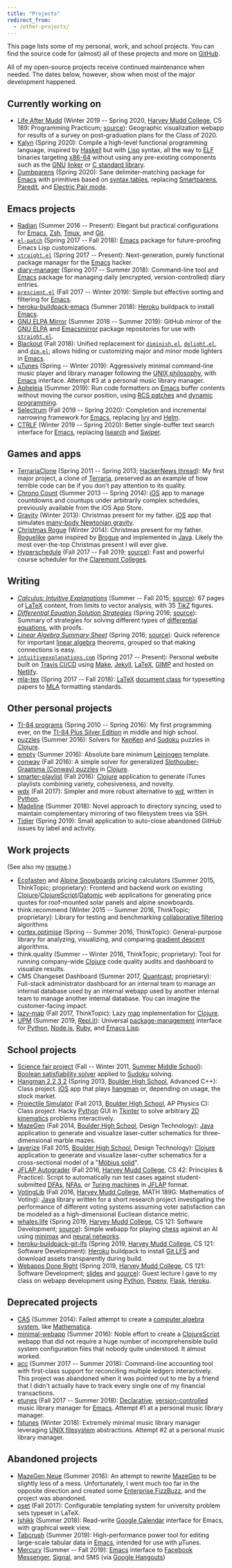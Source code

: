 ```yaml
---
title: "Projects"
redirect_from:
  - /other-projects/
---
```


This page lists some of my personal, work, and school projects. You
can find the source code for (almost) all of these projects and more
on [GitHub].

All of my open-source projects receive continued maintenance when
needed. The dates below, however, show when most of the major
development happened.

## Currently working on

* [Life After Mudd][lam] (Winter 2019 -- Spring 2020, [Harvey Mudd
  College][hmc], CS 189: Programming Practicum; [source](lam-source)):
  Geographic visualization webapp for results of a survey on
  post-graduation plans for the Class of 2020.
* [Kalyn] (Spring 2020): Compile a high-level functional programming
  language, inspired by [Haskell] but with [Lisp] syntax, all the way
  to [ELF] binaries targeting [x86-64] without using any pre-existing
  components such as the [GNU][] [linker] or [C standard
  library][cstdlib].
* [Dumbparens] (Spring 2020): Sane delimiter-matching package for
  [Emacs] with primitives based on [syntax tables], replacing
  [Smartparens], [Paredit], and [Electric Pair
  mode][electric-pair-mode].

## Emacs projects

* [Radian] (Summer 2016 -- Present): Elegant but practical
  configurations for [Emacs], [Zsh], [Tmux], and [Git].
* [`el-patch`][el-patch] (Spring 2017 -- Fall 2018): [Emacs] package
  for future-proofing Emacs Lisp customizations.
* [`straight.el`][straight.el] (Spring 2017 -- Present):
  Next-generation, purely functional package manager for the [Emacs]
  hacker.
* [diary-manager] (Spring 2017 -- Summer 2018): Command-line tool and
  [Emacs] package for managing daily (encrypted, version-controlled)
  diary entries.
* [`prescient.el`][prescient.el] (Fall 2017 -- Winter 2019): Simple
  but effective sorting and filtering for [Emacs].
* [heroku-buildpack-emacs] (Summer 2018): [Heroku] buildpack to
  install [Emacs].
* [GNU ELPA Mirror][gnu-elpa-mirror] (Summer 2018 -- Summer 2019):
  GitHub mirror of the [GNU ELPA][gnu-elpa] and [Emacsmirror] package
  repositories for use with [`straight.el`][straight.el].
* [Blackout] (Fall 2018): Unified replacement for
  [`diminish.el`][diminish.el], [`delight.el`][delight.el], and
  [`dim.el`][dim.el]; allows hiding or customizing major and minor
  mode lighters in [Emacs].
* [µTunes][utunes] (Spring -- Winter 2019): Aggressively minimal
  command-line music player and library manager following the [UNIX
  philosophy], with [Emacs] interface. Attempt #3 at a personal music
  library manager.
* [Apheleia] (Summer 2019): Run code formatters on [Emacs] buffer
  contents without moving the cursor position, using [RCS patches] and
  [dynamic programming].
* [Selectrum] (Fall 2019 -- Spring 2020): Completion and incremental
  narrowing framework for [Emacs], replacing [Ivy] and [Helm].
* [CTRLF] (Winter 2019 -- Spring 2020): Better single-buffer text
  search interface for [Emacs], replacing [Isearch] and [Swiper].

## Games and apps

* [TerrariaClone] (Spring 2011 -- Spring 2013; [HackerNews
  thread][tc-hn]): My first major project, a clone of [Terraria],
  preserved as an example of how terrible code can be if you don't pay
  attention to its quality.
* [Chrono Count] (Summer 2013 -- Spring 2014): [iOS] app to manage
  countdowns and countups under arbitrarily complex schedules,
  previously available from the iOS App Store.
* [Gravity] (Winter 2013): Christmas present for my father. [iOS] app
  that simulates [many-body Newtonian gravity][n-body].
* [Christmas Rogue] (Winter 2014): Christmas present for my father.
  [Roguelike] game inspired by [Brogue] and implemented in [Java].
  Likely the most over-the-top Christmas present I will ever give.
* [Hyperschedule] (Fall 2017 -- Fall 2019;
  [source][hyperschedule-source]): Fast and powerful course scheduler
  for the [Claremont Colleges].

## Writing

* [*Calculus: Intuitive Explanations*][cie] (Summer -- Fall 2015;
  [source][cie-source]): 67 pages of [LaTeX] content, from limits to
  vector analysis, with 35 [Ti*k*Z][tikz] figures.
* [*Differential Equation Solution Strategies*][dess] (Spring 2016;
  [source][dess-source]): Summary of strategies for solving different
  types of [differential equations], with proofs.
* [*Linear Algebra Summary Sheet*][lass] (Spring 2016;
  [source][lass-source]): Quick reference for important [linear
  algebra] theorems, grouped so that making connections is easy.
* [`intuitiveexplanations.com`][ie] (Spring 2017 -- Present): Personal
  website built on [Travis CI/CD][travis] using [Make], [Jekyll],
  [LaTeX], [GIMP] and hosted on [Netlify].
* [mla-tex] (Spring 2017 -- Fall 2018): [LaTeX][latex] [document
  class] for typesetting papers to [MLA] formatting standards.

## Other personal projects

* [TI-84 programs][ti-84-programs] (Spring 2010 -- Spring 2016): My
  first programming ever, on the [TI-84 Plus Silver Edition][ti-84] in
  middle and high school.
* [puzzles] (Summer 2016): Solvers for [KenKen] and [Sudoku] puzzles in
  [Clojure].
* [empty] (Summer 2016): Absolute bare minimum [Leiningen] template.
* [conway] (Fall 2016): A simple solver for generalized
  [Slothouber-Graatsma \(Conway\) puzzles][sg-puzzles] in [Clojure].
* [smarter-playlist] (Fall 2016): [Clojure] application to generate
  iTunes playlists combining variety, cohesiveness, and novelty.
* [wdx] (Fall 2017): Simpler and more robust alternative to [wd],
  written in [Python].
* [Madeline] (Summer 2018): Novel approach to directory syncing, used
  to maintain complementary mirroring of two filesystem trees via SSH.
* [Tidier] (Spring 2019): Small application to auto-close abandoned
  GitHub issues by label and activity.

## Work projects

(See also my [resume](/assets/Resume.pdf).)

* [Ecofasten] and [Alpine Snowboards] pricing calculators (Summer
  2015, ThinkTopic; proprietary): Frontend and backend work on
  existing [Clojure]/[ClojureScript]/[Datomic] web applications for
  generating price quotes for roof-mounted solar panels and alpine
  snowboards.
* think.recommend (Winter 2015 -- Summer 2016, ThinkTopic;
  proprietary): Library for testing and benchmarking [collaborative
  filtering][cf] algorithms
* [cortex.optimise] (Spring -- Summer 2016, ThinkTopic):
  General-purpose library for analyzing, visualizing, and comparing
  [gradient descent] algorithms.
* think.quality (Summer -- Winter 2016, ThinkTopic; proprietary): Tool
  for running company-wide [Clojure] code quality audits and dashboard
  to visualize results.
* CMS Changeset Dashboard (Summer 2017, [Quantcast]; proprietary):
  Full-stack administrator dashboard for an internal team to manage an
  internal database used by an internal webapp used by another
  internal team to manage another internal database. You can imagine
  the customer-facing impact.
* [lazy-map] (Fall 2017, ThinkTopic): Lazy [map] implementation for
  [Clojure].
* [UPM] (Summer 2019, [Repl.it]): Universal [package-management][pm]
  interface for [Python], [Node.js], [Ruby], and [Emacs Lisp][elisp].

## School projects

* [Science fair project][science-fair] (Fall -- Winter 2011, [Summer
  Middle School][summit]): [Boolean satisfiability solver][sat]
  applied to [Sudoku] solving.
* [Hangman 2 2 3 2][hangman2232] (Spring 2013, [Boulder High
  School][bhs], Advanced C++): Class project. [iOS] app that plays
  [hangman] or, depending on usage, the stock market.
* [Projectile Simulator] (Fall 2013, [Boulder High School][bhs], AP
  Physics C): Class project. Hacky [Python] GUI in
  [Tkinter](https://docs.python.org/3/library/tkinter.html) to solve
  arbitrary [2D kinematics][projectile-motion] problems interactively.
* [MazeGen] (Fall 2014, [Boulder High School][bhs], Design
  Technology): [Java] application to generate and visualize
  laser-cutter schematics for three-dimensional marble mazes.
* [layerize] (Fall 2015, [Boulder High School][bhs], Design
  Technology): [Clojure] application to generate and visualize
  laser-cutter schematics for a cross-sectional model of a "[Möbius
  solid][layerize-inspiration]".
* [JFLAP Autograder] (Fall 2016, [Harvey Mudd College][hmc], CS 42:
  Principles & Practice): Script to automatically run test cases
  against student-submitted [DFAs], [NFAs], or [Turing machines] in
  [JFLAP] format.
* [VotingLib] (Fall 2016, [Harvey Mudd College][hmc], MATH 189G:
  Mathematics of Voting): [Java] library written for a short research
  project investigating the performance of different voting systems
  assuming voter satisfaction can be modeled as a high-dimensional
  Eucliean distance metric.
* [whales.life] (Spring 2019, [Harvey Mudd College][hmc], CS 121:
  Software Development; [source](whales.life-source)): Simple webapp
  for playing [chess] against an AI using [minimax] and [neural
  networks].
* [heroku-buildpack-git-lfs] (Spring 2019, [Harvey Mudd College][hmc],
  CS 121: Software Development): [Heroku] buildpack to install [Git
  LFS] and download assets transparently during build.
* [Webapps Done Right][wdr] (Spring 2019, [Harvey Mudd College][hmc],
  CS 121: Software Development; [slides][wdr-slides] and
  [source][wdr-source]): Guest lecture I gave to my class on webapp
  development using [Python], [Pipenv], [Flask], [Heroku].

## Deprecated projects

* [CAS] (Summer 2014): Failed attempt to create a [computer algebra
  system], like [Mathematica].
* [minimal-webapp] (Summer 2016): Noble effort to create a
  [ClojureScript] webapp that did not require a huge number of
  incomprehensible build system configuration files that nobody quite
  understood. It almost worked.
* [acc] (Summer 2017 -- Summer 2018): Command-line accounting tool
  with first-class support for reconciling multiple ledgers
  interactively. This project was abandoned when it was pointed out to
  me by a friend that I didn't actually have to track every single one
  of my financial transactions.
* [etunes] (Fall 2017 -- Summer 2018): [Declarative],
  [version-controlled][version control] music library manager for
  [Emacs]. Attempt #1 at a personal music library manager.
* [fstunes] (Winter 2018): Extremely minimal music library manager
  leveraging [UNIX filesystem] abstractions. Attempt #2 at a personal
  music library manager.

## Abandoned projects

* [MazeGen Neue] (Summer 2016): An attempt to rewrite [MazeGen] to be
  slightly less of a mess. Unfortunately, I went much too far in the
  opposite direction and created some [Enterprise FizzBuzz], and the
  project was abandoned.
* [pset] (Fall 2017): Configurable templating system for university
  problem sets typeset in LaTeX.
* [Ishikk] (Summer 2018): Read-write [Google Calendar] interface for
  Emacs, with graphical week view.
* [Tabcrush] (Summer 2019): High-performance power tool for editing
  large-scale tabular data in [Emacs], intended for use with µTunes.
* [Mercury] (Summer -- Fall 2019): [Emacs] interface to [Facebook
  Messenger], [Signal], and SMS (via [Google Hangouts][hangouts])

[acc]: https://github.com/raxod502/acc
[alpine snowboards]: https://www.sgsnowboards.com/
[apheleia]: https://github.com/raxod502/apheleia
[bhs]: https://boh.bvsd.org/Pages/default.aspx
[blackout]: https://github.com/raxod502/blackout
[brogue]: https://sites.google.com/site/broguegame/
[cas]: https://github.com/raxod502/CAS
[cf]: https://en.wikipedia.org/wiki/Collaborative_filtering
[chess]: https://en.wikipedia.org/wiki/Chess
[christmas rogue]: https://github.com/raxod502/ChristmasRogue
[chrono count]: https://github.com/raxod502/chrono-count
[cie-source]: https://github.com/raxod502/intuitive-explanations/blob/master/_src/tex/documents/CalculusIntuitiveExplanations/CalculusIntuitiveExplanations.tex
[cie]: /math/calculus-intuitive-explanations
[claremont colleges]: http://www.claremont.edu/
[clojure]: https://clojure.org/
[clojurescript]: https://clojurescript.org/
[computer algebra system]: https://en.wikipedia.org/wiki/Computer_algebra_system
[conway]: https://github.com/raxod502/conway
[cortex.optimise]: https://github.com/raxod502/cortex/tree/master/examples/optimise
[cstdlib]: https://en.wikipedia.org/wiki/C_standard_library
[ctrlf]: https://github.com/raxod502/ctrlf
[datomic]: https://www.datomic.com/
[declarative]: https://en.wikipedia.org/wiki/Declarative_programming
[delight.el]: https://elpa.gnu.org/packages/delight.html
[dess-source]: https://github.com/raxod502/intuitive-explanations/blob/master/_src/tex/documents/DifferentialEquationSolutionStrategies/DifferentialEquationSolutionStrategies.tex
[dess]: /math/differential-equation-solution-strategies
[dfas]: https://en.wikipedia.org/wiki/Deterministic_finite_automaton
[diary-manager]: https://github.com/raxod502/diary-manager
[differential equations]: https://en.wikipedia.org/wiki/Differential_equation
[dim.el]: https://github.com/alezost/dim.el
[diminish.el]: https://github.com/myrjola/diminish.el
[document class]: https://en.wikibooks.org/wiki/LaTeX/Document_Structure#Document_classes
[dumbparens]: https://github.com/raxod502/dumbparens
[dynamic programming]: https://en.wikipedia.org/wiki/Dynamic_programming
[ecofasten]: https://ecofastensolar.com/
[el-patch]: https://github.com/raxod502/el-patch
[electric-pair-mode]: https://www.gnu.org/software/emacs/manual/html_node/emacs/Matching.html
[elf]: https://en.wikipedia.org/wiki/Executable_and_Linkable_Format
[elisp]: https://en.wikipedia.org/wiki/Emacs_Lisp
[emacs]: https://www.gnu.org/software/emacs/
[emacsmirror]: https://emacsmirror.net/
[empty]: https://github.com/raxod502/empty
[enterprise fizzbuzz]: https://github.com/EnterpriseQualityCoding/FizzBuzzEnterpriseEdition
[etunes]: https://github.com/raxod502/etunes
[facebook messenger]: https://www.messenger.com/
[flask]: https://flask.palletsprojects.com/en/1.1.x/
[fstunes]: https://github.com/raxod502/fstunes
[gimp]: https://www.gimp.org/
[git lfs]: https://git-lfs.github.com/
[git]: https://git-scm.com/
[github]: https://github.com/raxod502
[gnu-elpa-mirror]: https://github.com/raxod502/gnu-elpa-mirror
[gnu-elpa]: https://elpa.gnu.org/
[gnu]: https://www.gnu.org/home.en.html
[google calendar]: https://calendar.google.com/
[gradient descent]: https://en.wikipedia.org/wiki/Gradient_descent
[gravity]: https://github.com/raxod502/Gravity
[hangman2232]: https://github.com/raxod502/Hangman2232
[hangman]: https://en.wikipedia.org/wiki/Hangman_(game)
[hangouts]: https://hangouts.google.com/
[haskell]: https://www.haskell.org/
[helm]: https://github.com/emacs-helm/helm
[heroku-buildpack-emacs]: https://github.com/raxod502/heroku-buildpack-emacs
[heroku-buildpack-git-lfs]: https://github.com/raxod502/heroku-buildpack-git-lfs
[heroku]: https://www.heroku.com/
[hmc]: https://www.hmc.edu/
[hyperschedule-source]: https://github.com/MuddCreates/hyperschedule
[hyperschedule]: https://hyperschedule.io
[ie]: https://github.com/raxod502/intuitive-explanations
[ios]: https://www.apple.com/ios/
[isearch]: https://www.gnu.org/software/emacs/manual/html_node/emacs/Incremental-Search.html
[ishikk]: https://github.com/raxod502/ishikk
[ivy]: https://github.com/abo-abo/swiper#ivy
[java]: https://www.java.com/
[jekyll]: https://jekyllrb.com/
[jflap autograder]: https://github.com/CSGreater-Developers/HMC-Grader/blob/master/app/plugins/autograder/newjflapgrader.py
[jflap]: http://www.jflap.org/
[kalyn]: https://github.com/raxod502/kalyn
[kenken]: https://en.wikipedia.org/wiki/KenKen
[lam-source]: https://github.com/MuddCreates/life-after-mudd
[lam]: https://life-after-mudd.herokuapp.com/
[lass-source]: https://github.com/raxod502/intuitive-explanations/blob/master/_src/tex/documents/LinearAlgebraSummarySheet/LinearAlgebraSummarySheet.tex
[lass]: /math/linear-algebra-summary-sheet
[latex]: https://www.latex-project.org/
[layerize-inspiration]: https://github.com/raxod502/layerize/blob/f9d598b5d15c47045729505cc1b7a3d3e077bb11/Inspiration.pdf
[layerize]: https://github.com/raxod502/layerize
[lazy-map]: https://github.com/raxod502/lazy-map
[leiningen]: https://leiningen.org/
[linear algebra]: https://en.wikipedia.org/wiki/Linear_algebra
[linker]: https://en.wikipedia.org/wiki/Linker_(computing)
[lisp]: https://en.wikipedia.org/wiki/Lisp_(programming_language)
[madeline]: https://github.com/raxod502/madeline
[make]: https://www.gnu.org/software/make/
[map]: https://en.wikipedia.org/wiki/Associative_array
[mathematica]: https://www.wolfram.com/mathematica/
[mazegen neue]: https://github.com/raxod502/MazeGenNeue
[mazegen]: https://github.com/raxod502/MazeGen
[mercury]: https://github.com/raxod502/mercury
[minimal-webapp]: https://github.com/raxod502/minimal-webapp
[minimax]: https://en.wikipedia.org/wiki/Minimax
[mla-tex]: https://github.com/raxod502/mla-tex
[mla]: https://owl.english.purdue.edu/owl/resource/747/24/
[n-body]: https://en.wikipedia.org/wiki/N-body_simulation
[netlify]: https://www.netlify.com/
[neural networks]: https://en.wikipedia.org/wiki/Artificial_neural_network
[nfas]: https://en.wikipedia.org/wiki/Nondeterministic_finite_automaton
[node.js]: https://nodejs.org/en/
[paredit]: http://danmidwood.com/content/2014/11/21/animated-paredit.html
[pipenv]: https://pipenv.pypa.io/en/latest/
[pm]: https://en.wikipedia.org/wiki/Package_manager
[prescient.el]: https://github.com/raxod502/prescient.el
[projectile simulator]: https://github.com/raxod502/ProjectileSimulator
[projectile-motion]: https://en.wikipedia.org/wiki/Projectile_motion
[pset]: https://github.com/raxod502/pset
[puzzles]: https://github.com/raxod502/puzzles
[python]: https://www.python.org/
[quantcast]: https://www.quantcast.com/
[radian]: https://github.com/raxod502/radian
[rcs patches]: https://tools.ietf.org/doc/tcllib/html/rcs.html#section4
[repl.it]: https://repl.it/
[roguelike]: https://en.wikipedia.org/wiki/Roguelike
[ruby]: https://www.ruby-lang.org/en/
[sat]: https://en.wikipedia.org/wiki/Boolean_satisfiability_problem
[science-fair]: https://github.com/raxod502/ScienceFair
[selectrum]: https://github.com/raxod502/selectrum
[sg-puzzles]: http://mathworld.wolfram.com/Slothouber-GraatsmaPuzzle.html
[signal]: https://signal.org/
[smarter-playlist]: https://github.com/raxod502/smarter-playlist
[smartparens]: https://github.com/Fuco1/smartparens
[straight.el]: https://github.com/raxod502/straight.el
[sudoku]: https://en.wikipedia.org/wiki/Sudoku
[summit]: https://sum.bvsd.org/Pages/default.aspx
[swiper]: https://github.com/abo-abo/swiper#swiper
[syntax tables]: https://www.gnu.org/software/emacs/manual/html_node/elisp/Syntax-Tables.html
[tabcrush]: https://github.com/raxod502/tabcrush
[tc-hn]: https://news.ycombinator.com/item?id=15460851
[terraria]: https://terraria.org/
[terrariaclone]: https://github.com/raxod502/TerrariaClone
[ti-84-programs]: https://github.com/raxod502/TI84
[ti-84]: https://en.wikipedia.org/wiki/TI-84_Plus_series#TI-84_Plus_Silver_Edition
[tidier]: https://github.com/raxod502/tidier
[tikz]: https://en.wikipedia.org/wiki/PGF/TikZ
[tkinter]: https://docs.python.org/3/library/tkinter.html
[tmux]: https://tmux.github.io/
[travis]: https://travis-ci.org/
[turing machines]: https://en.wikipedia.org/wiki/Turing_machine
[unix filesystem]: https://en.wikipedia.org/wiki/Unix_filesystem
[unix philosophy]: https://en.wikipedia.org/wiki/Unix_philosophy
[upm]: https://github.com/replit/upm
[utunes]: https://github.com/raxod502/utunes
[version control]: https://en.wikipedia.org/wiki/Version_control
[votinglib]: https://github.com/raxod502/VotingLib
[wd]: https://github.com/mfaerevaag/wd
[wdr-slides]: https://docs.google.com/presentation/d/1NTf-VUhs0jjtqVeny3gmdrZZ03Rbv8ZDsLrWiBvHYLk/edit?usp=sharing
[wdr-source]: https://github.com/raxod502/cs121-hello
[wdr]: https://drive.google.com/open?id=1J0dQjrrh7Wiio5HlGAtkPKbn5C7GWhG2
[wdx]: https://github.com/raxod502/wdx
[whales.life-source]: https://github.com/raxod502/cs121-whales
[whales.life]: https://cs121-whales.herokuapp.com/
[x86-64]: https://en.wikipedia.org/wiki/X86-64
[zsh]: http://www.zsh.org/
